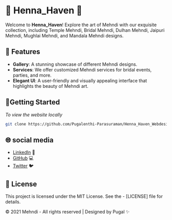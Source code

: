 # 🌺 Henna_Haven 🌺

 Welcome to **Henna_Haven**! Explore the art of Mehndi with our exquisite collection, including Temple Mehndi, Bridal Mehndi, Dulhan Mehndi, Jaipuri Mehndi, Mughlai Mehndi, and Mandala Mehndi designs.

## 🎨 Features

- **Gallery**: A stunning showcase of different Mehndi designs.
- **Services**: We offer customized Mehndi services for bridal events, parties, and more.
- **Elegant UI**: A user-friendly and visually appealing interface that highlights the beauty of Mehndi art.

## 🚀Getting Started

*To view the website locally*

   ```bash
   git clone https://github.com/Pugalenthi-Parasuraman/Henna_Haven_Webdesign.git
   ```

## 🌐 social media

- [LinkedIn](https://www.linkedin.com/in/pugalenthi-p/) 🔗
- [GitHub](https://github.com/Pugalenthi-Parasuraman) 💻
- [Twitter](https://x.com/PUGALENTHI_123) 🐦

## 📄 License
This project is licensed under the MIT License. See the - [LICENSE] file for details.

© 2021 Mehndi - All rights reserved | Designed by Pugal ✨



